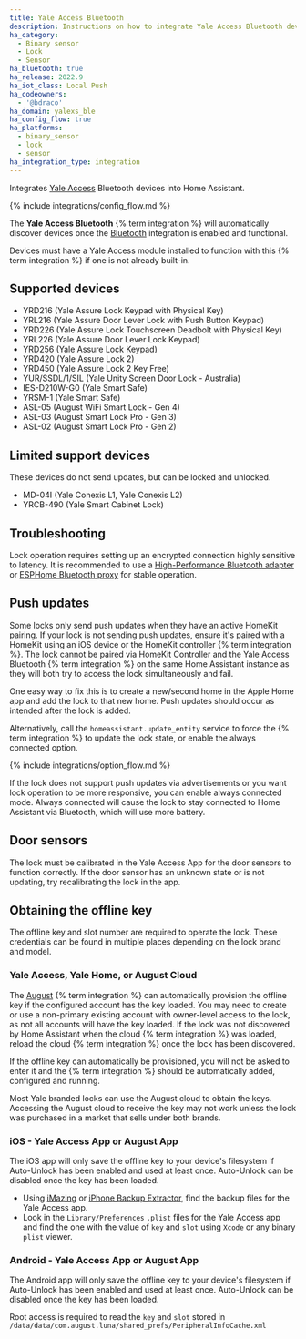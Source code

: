 ```yaml
---
title: Yale Access Bluetooth
description: Instructions on how to integrate Yale Access Bluetooth devices into Home Assistant.
ha_category:
  - Binary sensor
  - Lock
  - Sensor
ha_bluetooth: true
ha_release: 2022.9
ha_iot_class: Local Push
ha_codeowners:
  - '@bdraco'
ha_domain: yalexs_ble
ha_config_flow: true
ha_platforms:
  - binary_sensor
  - lock
  - sensor
ha_integration_type: integration
---
```


Integrates [Yale Access](https://www.yalehome.com/us/en/products/smart-technology/yale-access) Bluetooth devices into Home Assistant.

{% include integrations/config_flow.md %}

The **Yale Access Bluetooth** {% term integration %} will automatically discover devices once the [Bluetooth](/integrations/bluetooth) integration is enabled and functional.

Devices must have a Yale Access module installed to function with this {% term integration %} if one is not already built-in.

## Supported devices

- YRD216 (Yale Assure Lock Keypad with Physical Key)
- YRL216 (Yale Assure Door Lever Lock with Push Button Keypad)
- YRD226 (Yale Assure Lock Touchscreen Deadbolt with Physical Key)
- YRL226 (Yale Assure Door Lever Lock Keypad)
- YRD256 (Yale Assure Lock Keypad)
- YRD420 (Yale Assure Lock 2)
- YRD450 (Yale Assure Lock 2 Key Free)
- YUR/SSDL/1/SIL (Yale Unity Screen Door Lock - Australia)
- IES-D210W-G0 (Yale Smart Safe)
- YRSM-1 (Yale Smart Safe)
- ASL-05 (August WiFi Smart Lock - Gen 4)
- ASL-03 (August Smart Lock Pro - Gen 3)
- ASL-02 (August Smart Lock Pro - Gen 2)

## Limited support devices

These devices do not send updates, but can be locked and unlocked.

- MD-04I (Yale Conexis L1, Yale Conexis L2)
- YRCB-490 (Yale Smart Cabinet Lock)

## Troubleshooting

Lock operation requires setting up an encrypted connection highly sensitive to latency. It is recommended to use a [High-Performance Bluetooth adapter](/integrations/bluetooth/#known-working-high-performance-adapters) or [ESPHome Bluetooth proxy](/integrations/bluetooth/#remote-adapters-bluetooth-proxies) for stable operation.

## Push updates

Some locks only send push updates when they have an active HomeKit pairing. If your lock is not sending push updates, ensure it's paired with a HomeKit using an iOS device or the HomeKit controller {% term integration %}. The lock cannot be paired via HomeKit Controller and the Yale Access Bluetooth {% term integration %} on the same Home Assistant instance as they will both try to access the lock simultaneously and fail.

One easy way to fix this is to create a new/second home in the Apple Home app and add the lock to that new home. Push updates should occur as intended after the lock is added.

Alternatively, call the `homeassistant.update_entity` service to force the {% term integration %} to update the lock state, or enable the always connected option.

{% include integrations/option_flow.md %}

If the lock does not support push updates via advertisements or you want lock operation to be more responsive, you can enable always connected mode. Always connected will cause the lock to stay connected to Home Assistant via Bluetooth, which will use more battery.

## Door sensors

The lock must be calibrated in the Yale Access App for the door sensors to function correctly. If the door sensor has an unknown state or is not updating, try recalibrating the lock in the app.

## Obtaining the offline key

The offline key and slot number are required to operate the lock. These credentials can be found in multiple places depending on the lock brand and model.

### Yale Access, Yale Home, or August Cloud

The [August](/integrations/august) {% term integration %} can automatically provision the offline key if the configured account has the key loaded. You may need to create or use a non-primary existing account with owner-level access to the lock, as not all accounts will have the key loaded. If the lock was not discovered by Home Assistant when the cloud {% term integration %} was loaded, reload the cloud {% term integration %} once the lock has been discovered.

If the offline key can automatically be provisioned, you will not be asked to enter it and the {% term integration %} should be automatically added, configured and running.

Most Yale branded locks can use the August cloud to obtain the keys. Accessing the August cloud to receive the key may not work unless the lock was purchased in a market that sells under both brands.

### iOS - Yale Access App or August App

The iOS app will only save the offline key to your device's filesystem if Auto-Unlock has been enabled and used at least once. Auto-Unlock can be disabled once the key has been loaded.

- Using [iMazing](https://imazing.com/) or [iPhone Backup Extractor](https://www.iphonebackupextractor.com/), find the backup files for the Yale Access app.
- Look in the `Library/Preferences` `.plist` files for the Yale Access app and find the one with the value of `key` and `slot` using `Xcode` or any binary `plist` viewer.

### Android - Yale Access App or August App

The Android app will only save the offline key to your device's filesystem if Auto-Unlock has been enabled and used at least once. Auto-Unlock can be disabled once the key has been loaded.

Root access is required to read the `key` and `slot` stored in `/data/data/com.august.luna/shared_prefs/PeripheralInfoCache.xml`
